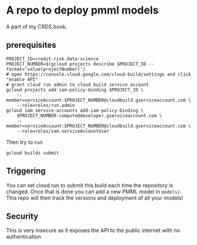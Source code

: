 # A repo to deploy pmml models

A part of my CRDS book.

## prerequisites

```
PROJECT_ID=credit-risk-data-science
PROJECT_NUMBER=$(gcloud projects describe $PROJECT_ID --format='value(projectNumber)')
# open https://console.cloud.google.com/cloud-build/settings and click "enable API"
# grant cloud run admin to cloud build service account
gcloud projects add-iam-policy-binding $PROJECT_ID \
    --member=serviceAccount:$PROJECT_NUMBER@cloudbuild.gserviceaccount.com \
    --role=roles/run.admin
gcloud iam service-accounts add-iam-policy-binding \
    $PROJECT_NUMBER-compute@developer.gserviceaccount.com \
    --member=serviceAccount:$PROJECT_NUMBER@cloudbuild.gserviceaccount.com \
    --role=roles/iam.serviceAccountUser    
```

Then try to run 

```
gcloud builds submit
```

## Triggering

You can set cloud run to submit this build each time the repository is changed. Once that is done you can add a new PMML model in `models/`. This repo will then track the versions and deployment of all your models!

## Security

This is very insecure as it exposes the API to the public internet with no authentication
